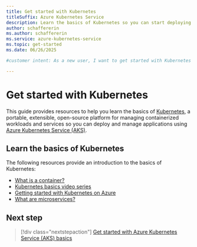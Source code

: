 ```yaml
---
title: Get started with Kubernetes
titleSuffix: Azure Kubernetes Service
description: Learn the basics of Kubernetes so you can start deploying and managing containerized applications using Azure Kubernetes Service (AKS).
author: schaffererin
ms.author: schaffererin
ms.service: azure-kubernetes-service
ms.topic: get-started
ms.date: 06/26/2025

#customer intent: As a new user, I want to get started with Kubernetes so that I can deploy and manage containerized applications.

---
```


# Get started with Kubernetes

This guide provides resources to help you learn the basics of [Kubernetes](https://kubernetes.io/), a portable, extensible, open-source platform for managing containerized workloads and services so you can deploy and manage applications using [Azure Kubernetes Service (AKS)](./what-is-aks.md).

## Learn the basics of Kubernetes

The following resources provide an introduction to the basics of Kubernetes:

* [What is a container?](https://azure.microsoft.com/resources/cloud-computing-dictionary/what-is-a-container/?WT.mc_id=containers-84290-stmuraws)
* [Kubernetes basics video series](https://www.youtube.com/playlist?list=PLLasX02E8BPCrIhFrc_ZiINhbRkYMKdPT)
* [Getting started with Kubernetes on Azure](https://azure.microsoft.com/solutions/kubernetes-on-azure/get-started/)
* [What are microservices?](https://azure.github.io/Cloud-Native/cnny-2023/microservices-101/)

## Next step

> [!div class="nextstepaction"]
> [Get started with Azure Kubernetes Service (AKS) basics](./get-started-aks.md)
